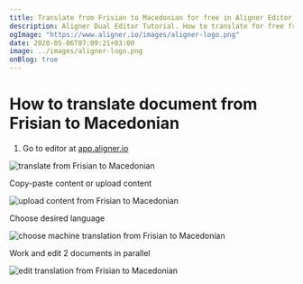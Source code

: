 ```yaml
---
title: Translate from Frisian to Macedonian for free in Aligner Editor
description: Aligner Dual Editor Tutorial. How to translate for free from Frisian to Macedonian. Aligner is multilingual document management platform. 
ogImage: "https://www.aligner.io/images/aligner-logo.png"
date: 2020-05-06T07:09:21+03:00
image: ../images/aligner-logo.png
onBlog: true
---
```


# How to translate document from Frisian to Macedonian

1. Go to editor at [app.aligner.io](https://app.aligner.io "Aligner App web page")

![translate from Frisian to Macedonian](../aligner-blank-editor.png "translate from Frisian to Macedonian")

Copy-paste content or upload content

![upload content from Frisian to Macedonian](../aligner-uploaded-document.png "upload content from Frisian to Macedonian")

Choose desired language

![choose machine translation from Frisian to Macedonian](../aligner-language-dropdown.png "choose machine translation from Frisian to Macedonian")

Work and edit 2 documents in parallel

![edit translation from Frisian to Macedonian](../aligner-double-sitded-editor.png "edit translation from Frisian to Macedonian")

